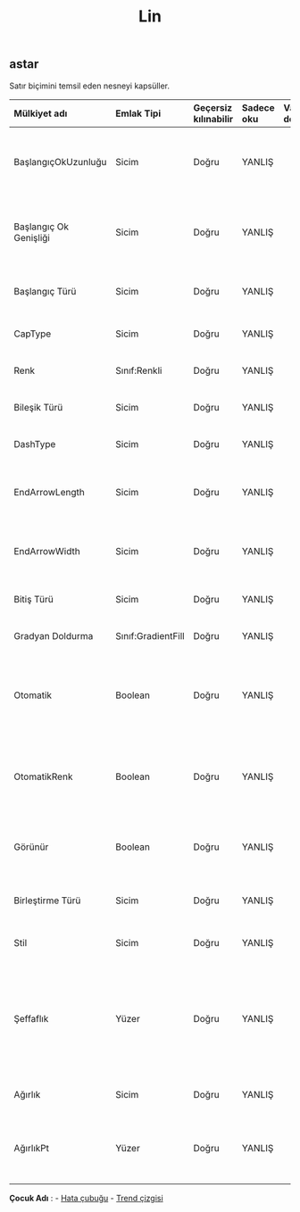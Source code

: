 ﻿---
title: Lin
second_title: Aspose.Cells Cloud Documen
type: docs
url: /tr/specification/model/line/
description: "Aspose.Cells Bulut modeli spesifikasyonu: Line. Açma, oluşturma, düzenleme, bölme, birleştirme, karşılaştırma ve dönüştürme gibi özelliklerle Excel ve diğer elektronik tablo belgelerini zahmetsizce yönetin"
weight: 50
---
## **astar**

 Satır biçimini temsil eden nesneyi kapsüller.

| Mülkiyet adı| Emlak Tipi| Geçersiz kılınabilir| Sadece oku| Varsayılan değer| Tanım|
|:- |:- |:- |:- |:- |:- |
| BaşlangıçOkUzunluğu| Sicim| Doğru| YANLIŞ|| Bir satırın başlangıcı için ok ucunun uzunluğunu belirtir.|
| Başlangıç Ok Genişliği| Sicim| Doğru| YANLIŞ|| Bir satırın başlangıcı için ok ucunun genişliğini belirtir.|
| Başlangıç Türü| Sicim| Doğru| YANLIŞ|| Bir satırın başlangıcı için bir ok ucu belirtir.|
| CapType| Sicim| Doğru| YANLIŞ|| Bitiş büyük harflerini belirtir.|
| Renk| Sınıf:Renkli| Doğru| YANLIŞ|| Çizginin değerini temsil eder.|
| Bileşik Türü| Sicim| Doğru| YANLIŞ|| Bileşik çizgi türünü belirtir|
| DashType| Sicim| Doğru| YANLIŞ|| Kesikli çizgi türünü belirtir|
| EndArrowLength| Sicim| Doğru| YANLIŞ|| Satır sonu için ok ucunun uzunluğunu belirtir.|
| EndArrowWidth| Sicim| Doğru| YANLIŞ|| Satır sonu için ok ucunun genişliğini belirtir.|
| Bitiş Türü| Sicim| Doğru| YANLIŞ|| Satır sonu için bir ok ucu belirtir.|
| Gradyan Doldurma| Sınıf:GradientFill| Doğru| YANLIŞ|| Degrade dolguyu temsil eder.|
| Otomatik| Boolean| Doğru| YANLIŞ|| Bu çizgi stilinin otomatik olarak atanıp atanmadığını belirtir.|
| OtomatikRenk| Boolean| Doğru| YANLIŞ|| Çizgi renginin otomatik olarak atanıp atanmadığını belirtir.|
| Görünür| Boolean| Doğru| YANLIŞ|| Çizginin görünür olup olmadığını temsil eder.|
| Birleştirme Türü| Sicim| Doğru| YANLIŞ||Birleştirme büyük harflerini belirtir.|
| Stil| Sicim| Doğru| YANLIŞ|| Çizginin stilini temsil eder.|
| Şeffaflık| Yüzer| Doğru| YANLIŞ|| Çizginin şeffaflık derecesini 0,0 (opak) ila 1,0 (şeffaf) arasında bir değer olarak döndürür veya ayarlar.|
| Ağırlık| Sicim| Doğru| YANLIŞ|| Satırın değerini alır veya ayarlar.|
| AğırlıkPt| Yüzer| Doğru| YANLIŞ|| Çizginin ağırlığını nokta birimi cinsinden alır veya ayarlar.|

**Çocuk Adı** : 
	-  [Hata çubuğu](errorbar) 
	-  [Trend çizgisi](trendline) 
